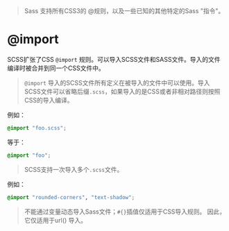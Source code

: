 
> Sass 支持所有CSS3的 @规则，以及一些已知的其他特定的Sass "指令"。

# @import

SCSS扩张了CSS `@import` 规则。可以导入SCSS文件和SASS文件。导入的文件编译时被合并到同一个CSS文件中。

> `@import` 导入的SCSS文件所有定义在被导入的文件中可以使用。导入SCSS文件可以省略后缀`.scss`，如果导入的是CSS或者非相对路径则按照CSS的导入编译。

例如：
``` scss
@import "foo.scss";
```
等于：
``` scss
@import "foo";
```

> SCSS支持一次导入多个`.scss`文件。

例如：
``` scss
@import "rounded-corners", "text-shadow";
```

> 不能通过变量动态导入Sass文件；`#{}`插值仅适用于CSS导入规则。 因此，它仅适用于url() 导入。
